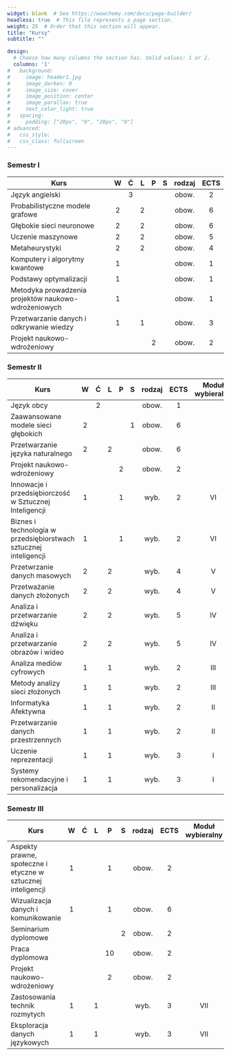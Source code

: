 ```yaml
---
widget: blank  # See https://wowchemy.com/docs/page-builder/
headless: true  # This file represents a page section.
weight: 25  # Order that this section will appear.
title: "Kursy"
subtitle: ""

design:
  # Choose how many columns the section has. Valid values: 1 or 2.
  columns: '1'
#   background: 
#     image: header1.jpg
#     image_darken: 0
#     image_size: cover
#     image_position: center
#     image_parallax: true
#     text_color_light: true
#   spacing:
#     padding: ["20px", "0", "20px", "0"]
# advanced:
#   css_style:
#   css_class: fullscreen
---
```


### Semestr I

<center>

| Kurs                                                 | W | Ć | L | P | S | rodzaj | ECTS |
|------------------------------------------------------|:-:|:-:|:-:|:-:|:-:|:------:|:----:|
| Język angielski                                      |   | 3 |   |   |   | obow.  | 2    |
| Probabilistyczne modele grafowe                      | 2 |   | 2 |   |   | obow.  | 6    |
| Głębokie sieci neuronowe                             | 2 |   | 2 |   |   | obow.  | 6    |
| Uczenie maszynowe                                    | 2 |   | 2 |   |   | obow.  | 5    |
| Metaheurystyki                                       | 2 |   | 2 |   |   | obow.  | 4    |
| Komputery i algorytmy kwantowe                       | 1 |   |   |   |   | obow.  | 1    |
| Podstawy optymalizacji                               | 1 |   |   |   |   | obow.  | 1    |
| Metodyka prowadzenia projektów naukowo-wdrożeniowych | 1 |   |   |   |   | obow.  | 1    |
| Przetwarzanie danych i odkrywanie wiedzy             | 1 |   | 1 |   |   | obow.  | 3    |
| Projekt naukowo-wdrożeniowy                          |   |   |   | 2 |   | obow.  | 2    |

</center>

### Semestr II

<center>

| Kurs                                                               | W | Ć | L | P | S | rodzaj | ECTS |Moduł wybieralny |
|--------------------------------------------------------------------|:-:|:-:|:-:|:-:|:-:|:------:|:----:|:---------------:|
| Język obcy                                                         |   | 2 |   |   |   | obow.  | 1    |                 |
| Zaawansowane modele sieci głębokich                                | 2 |   |   |   | 1 | obow.  | 6    |                 |
| Przetwarzanie języka naturalnego                                   | 2 |   | 2 |   |   | obow.  | 6    |                 |
| Projekt naukowo-wdrożeniowy                                        |   |   |   | 2 |   | obow.  | 2    |                 |
| Innowacje i przedsiębiorczość w Sztucznej Inteligencji             | 1 |   |   | 1 |   | wyb.   | 2    | VI              |
| Biznes i technologia w przedsiębiorstwach sztucznej inteligencji   | 1 |   |   | 1 |   | wyb.   | 2    | VI              |
| Przetwrzanie danych masowych                                       | 2 |   | 2 |   |   | wyb.   | 4    | V               |
| Przetważanie danych złożonych                                      | 2 |   | 2 |   |   | wyb.   | 4    | V               |
| Analiza i przetwarzanie dźwięku                                    | 2 |   | 2 |   |   | wyb.   | 5    | IV              |
| Analiza i przetwarzanie obrazów i wideo                            | 2 |   | 2 |   |   | wyb.   | 5    | IV              |
| Analiza mediów cyfrowych                                           | 1 |   | 1 |   |   | wyb.   | 2    | III             |
| Metody analizy sieci złożonych                                     | 1 |   | 1 |   |   | wyb.   | 2    | III             |
| Informatyka Afektywna                                              | 1 |   | 1 |   |   | wyb.   | 2    | II              |
| Przetwarzanie danych przestrzennych                                | 1 |   | 1 |   |   | wyb.   | 2    | II              |
| Uczenie reprezentacji                                              | 1 |   | 1 |   |   | wyb.   | 3    | I               |
| Systemy rekomendacyjne i personalizacja                            | 1 |   | 1 |   |   | wyb.   | 3    | I               |

</center>

### Semestr III

<center>

| Kurs                                                         | W | Ć | L | P  | S | rodzaj | ECTS | Moduł wybieralny |
|--------------------------------------------------------------|:-:|:-:|:-:|:--:|:-:|:------:|:----:|:----------------:|
| Aspekty prawne, społeczne i etyczne w sztucznej inteligencji | 1 |   |   | 1  |   | obow.  | 2    |                  |
| Wizualizacja danych i komunikowanie                          | 1 |   |   | 1  |   | obow.  | 6    |                  |
| Seminarium dyplomowe                                         |   |   |   |    | 2 | obow.  | 2    |                  |
| Praca dyplomowa                                              |   |   |   | 10 |   | obow.  | 2    |                  |
| Projekt naukowo-wdrożeniowy                                  |   |   |   | 2  |   | obow.  | 2    |                  |
| Zastosowania technik rozmytych                               | 1 |   | 1 |    |   | wyb.   | 3    | VII              |
| Eksploracja danych językowych                                | 1 |   | 1 |    |   | wyb.   | 3    | VII              |

</center>